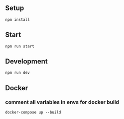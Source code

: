 ## Setup

```
npm install
```

## Start

```
npm run start
```

## Development

```
npm run dev
```

## Docker

### comment all variables in envs for docker build
```
docker-compose up --build
```
